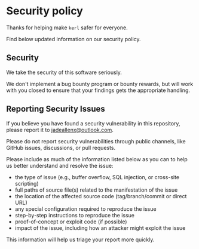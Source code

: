 # Security policy

Thanks for helping make `kerl` safer for everyone.

Find below updated information on our security policy.

## Security

We take the security of this software seriously.

We don't implement a bug bounty program or bounty rewards, but will work with
you closed to ensure that your findings gets the appropriate handling.

## Reporting Security Issues

If you believe you have found a security vulnerability in this repository,
please report it to <jadeallenx@outlook.com>.

Please do not report security vulnerabilities through public channels, like
GitHub issues, discussions, or pull requests.

Please include as much of the information listed below as you can to help us
better understand and resolve the issue:

- the type of issue (e.g., buffer overflow, SQL injection, or cross-site
  scripting)
- full paths of source file(s) related to the manifestation of the issue
- the location of the affected source code (tag/branch/commit or direct URL)
- any special configuration required to reproduce the issue
- step-by-step instructions to reproduce the issue
- proof-of-concept or exploit code (if possible)
- impact of the issue, including how an attacker might exploit the issue

This information will help us triage your report more quickly.
